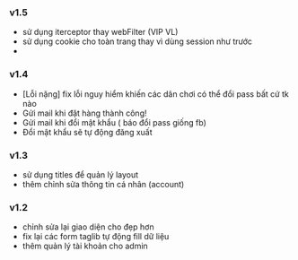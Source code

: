 ### v1.5
- sử dụng iterceptor thay webFilter (VIP VL)
- sử dụng cookie cho toàn trang thay vì dùng session như trước
- 
### v1.4
- [Lỗi nặng] fix lỗi nguy hiểm khiến các dân chơi có thể đổi pass bất cứ tk nào
- Gửi mail khi đặt hàng thành công!
- Gửi mail khi đổi mật khẩu ( báo đổi pass giống fb)
- Đổi mật khẩu sẽ tự động đăng xuất
### v1.3
- sử dụng titles để quản lý layout
- thêm chỉnh sửa thông tin cá nhân (account)
### v1.2
- chỉnh sửa lại giao diện cho đẹp hơn
- fix lại các form taglib tự động fill dữ liệu
- thêm quản lý tài khoản cho admin